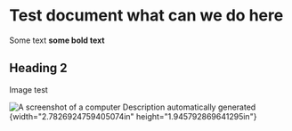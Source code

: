 # Test document what can we do here

Some text **some bold text**

## Heading 2

Image test

![A screenshot of a computer
Description automatically generated](./media/image1.png){width="2.7826924759405074in" height="1.945792869641295in"}
